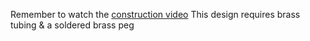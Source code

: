 Remember to watch the [construction video](https://youtu.be/sa4kAdcZSkc)
This design requires brass tubing & a soldered brass peg